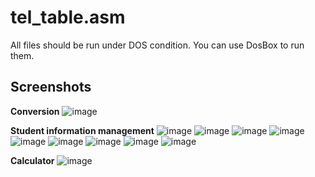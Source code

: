 # tel_table.asm
All files should be run under DOS condition. You can use DosBox to run them.

## Screenshots
**Conversion**
![image](https://github.com/zchengchen/images/blob/main/X86-Assembly-Toys/%E5%9B%BE%E7%89%873.png)

**Student information management**
![image](https://github.com/zchengchen/images/blob/main/X86-Assembly-Toys/%E5%9B%BE%E7%89%874.png)
![image](https://github.com/zchengchen/images/blob/main/X86-Assembly-Toys/%E5%9B%BE%E7%89%875.png)
![image](https://github.com/zchengchen/images/blob/main/X86-Assembly-Toys/%E5%9B%BE%E7%89%876.png)
![image](https://github.com/zchengchen/images/blob/main/X86-Assembly-Toys/%E5%9B%BE%E7%89%877.png)
![image](https://github.com/zchengchen/images/blob/main/X86-Assembly-Toys/%E5%9B%BE%E7%89%878.png)
![image](https://github.com/zchengchen/images/blob/main/X86-Assembly-Toys/%E5%9B%BE%E7%89%879.png)
![image](https://github.com/zchengchen/images/blob/main/X86-Assembly-Toys/%E5%9B%BE%E7%89%8710.png)
![image](https://github.com/zchengchen/images/blob/main/X86-Assembly-Toys/%E5%9B%BE%E7%89%8711.png)
![image](https://github.com/zchengchen/images/blob/main/X86-Assembly-Toys/%E5%9B%BE%E7%89%8712.png)

**Calculator**
![image](https://github.com/zchengchen/images/blob/main/X86-Assembly-Toys/%E5%9B%BE%E7%89%8713.png)
